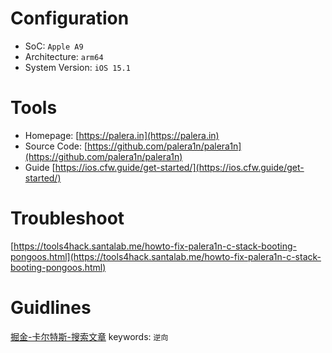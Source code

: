 # Configuration

* SoC: `Apple A9`
* Architecture: `arm64`
* System Version: `iOS 15.1`

# Tools

* Homepage: [https://palera.in](https://palera.in) 
* Source Code: [https://github.com/palera1n/palera1n](https://github.com/palera1n/palera1n)
* Guide [https://ios.cfw.guide/get-started/](https://ios.cfw.guide/get-started/)

# Troubleshoot

[https://tools4hack.santalab.me/howto-fix-palera1n-c-stack-booting-pongoos.html](https://tools4hack.santalab.me/howto-fix-palera1n-c-stack-booting-pongoos.html)

# Guidlines

[掘金-卡尔特斯-搜索文章](https://juejin.cn/user/4450440831840909/search?search_type=1) keywords: `逆向`
